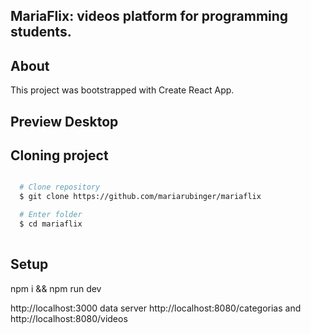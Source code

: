 ## MariaFlix: videos platform for programming students.

## About

This project was bootstrapped with Create React App.

## Preview Desktop


## Cloning project

```bash

  # Clone repository
  $ git clone https://github.com/mariarubinger/mariaflix

  # Enter folder
  $ cd mariaflix
  
  ```

## Setup
npm i && npm run dev


http://localhost:3000
data server http://localhost:8080/categorias and http://localhost:8080/videos
